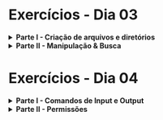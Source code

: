 # Exercícios - Dia 03

<details>
<summary><strong>Parte I - Criação de arquivos e diretórios</strong></summary><br />

**Dica :** Para criação de arquivos vazios você pode utilizar o comando `touch nome-do-arquivo.extensao`.

1. Utilizando o terminal, aplique o comando de criação de diretórios que você aprendeu: crie um diretório chamado `unix_tests` e navegue até ele.

2. Crie um arquivo de texto com o nome `trybe.txt`.

3. Crie uma cópia do arquivo `trybe.txt` com nome `trybe_backup.txt`.

4. Renomeie o arquivo `trybe.txt`.

5. Dentro de `unix_tests` , crie um novo diretório chamado `backup`.

6. Mova o arquivo `trybe_backup.txt` para o diretório `backup`.

7. Dentro de `unix_tests` , crie um novo diretório chamado `backup2`.

8. Mova o arquivo `trybe_backup.txt` da pasta `backup` para a pasta `backup2`.

9. Apague a pasta `backup`.

10. Renomeie a pasta `backup2` para `backup`.

11. Veja qual o path completo do diretório atual e liste todos os arquivos dentro dele.

12. Apague o diretório `backup`.

13. Limpe o terminal.

**Para os exercícios, 14 e 15, crie, de forma manual na parte gráfica do seu sistema operacional, um arquivo de texto com o conteúdo abaixo, chamado `skills.txt`:**

```
Internet
Unix
Bash
HTML
CSS
JavaScript
React
SQL
```

14. Mostre na tela as 5 primeiras skills do arquivo `skills.txt`.

15. Mostre na tela as 4 últimas skills do arquivo `skills.txt`.

16. Apague todos os arquivos que terminem em `.txt`.
</details>
<details>
<summary><strong>Parte II - Manipulação & Busca</strong></summary><br />

1. Na pasta `unix_tests`, baixe um arquivo com os nomes de todos os países do mundo utilizando o comando curl:

```
curl -o countries.txt "https://gist.githubusercontent.com/kalinchernev/486393efcca01623b18d/raw/daa24c9fea66afb7d68f8d69f0c4b8eeb9406e83/countries"
```

2. Mostre todo o conteúdo do arquivo `countries.txt` na tela.

3. Mostre o conteúdo de `countries.txt`, página por página, até encontra a `Zambia`.

4. Mostre novamente o conteúdo de `countries.txt` página por página, mas agora utilize um comando para buscar por `Zambia`.

5. Busque por `Brazil` no `countries.txt`.

6. Busque novamente por `brazil` , mas agora utilizando o lower case.

**Para os próximos exercícios, crie um novo arquivo chamado `phrases.txt` e adicione algumas frases a sua escolha. Não precisa criar o arquivo pelo terminal.**

7. Busque pelas frases que não contenham a palavra `fox`.

8. Conte o número de palavras do arquivo `phrases.txt`.

9. Conte o número de linhas do arquivo `phrases.txt`.

10. Crie os arquivos `empty.tbt` e `empty.pdf`.

11. Liste todos os arquivos do diretório `unix_tests`.

12. Liste todos os arquivos que terminem com `txt`.

13. Liste todos os arquivos que terminem com `tbt` ou `txt`.

14. Acesse o manual do comando `ls`.
</details>

# Exercícios - Dia 04

<details>
<summary><strong>Parte I - Comandos de Input e Output</strong></summary><br />

1. Navegue até a pasta `unix_tests`;

2. Crie um arquivo texto pelo terminal com o nome `skills2.txt` e adicione os valores `Internet`, `Unix` e `Bash`, um em cada linha.

3. Adicione mais 5 itens à sua lista de skills e depois imprima a lista ordenada no terminal.🤓

4. Conte quantas linhas tem o arquivo `skills2.txt`.

5. Crie um arquivo chamado `top_skills.txt` usando o `skills2.txt`, contendo as 3 primeiras skills em ordem alfabética.

6. Crie um novo arquivo chamado `phrases2.txt` pelo o terminal e adicione algumas frases de suas escolha.

7. Conte o número de linhas que contêm as letras `br`.

8. Conte o número de linhas que **não** contêm as letras `br`.

9. Adicione dois nomes de países ao final do arquivo `phrases2.txt`.

10. Crie um novo arquivo chamado `bunch_of_things.txt` com os conteúdos dos arquivos `phrases2.txt` e `countries.txt`

11. Ordene o arquivo `bunch_of_things.txt`.
</details>
<details>
<summary><strong>Parte II - Permissões</strong></summary><br />

1. Navegue até a pasta `unix_tests`;

2. Rode o comando `ls -l` e veja quais as permissões dos arquivos;

3. Mude a permissão do arquivo `bunch_of_things.txt` para que todos os usuários possam ter acesso à leitura e escrita, e verifique se está correto com o comando `ls -l`;

> Resultado esperado: `-rw-rw-rw- 1 ana ana 1860 ago 13 11:39 bunch_of_things.txt`

4. Tire a permissão de escrita do arquivo `bunch_of_things.txt` para todos os usuários, verifique se está correto com o comando `ls -l`;

> Resultado esperado: `-r--r--r-- 1 ana ana 1860 ago 13 11:39 bunch_of_things.txt`

5. Volte à permissão do arquivo `bunch_of_things.txt` para a listada inicialmente utilizando o comando `chmod 644 bunch_of_things.txt.`

> Resultado esperado: `-rw-r--r-- 1 ana ana 1860 ago 13 11:39 bunch_of_things.txt`

## Parte III - Processos & Jobs

1. Liste todos os processos;

2. Agora use o comando `sleep 30 &`;

3. Use a listagem de processos para encontrar o PID do processo que está executando o comando `sleep 30` e termine a sua execução (~~mate o processo~~);

4. Execute novamente o comando `sleep 30`, mas agora sem o `&`. Depois, faça com que ele continue executando em background;

5. Crie um processo em background que rode o comando `sleep` por 300 segundos.

6. Crie mais dois processos que rodem o comando `sleep` por 200 e 100 segundos, respectivamente.

> Você deve criá-los em foreground (sem usar o `&`) e suspendê-los (apertando `ctrl+z`) após cada um começar a executar.

7. Verifique que apenas o processo `sleep 300` está em execução com o comando `jobs`. Suspenda a execução desse processo.

Você vai precisar trazer o processo para foreground ( `fg` ) e suspendê-lo ( `ctrl+z` ), ou enviar um sinal).

8. Retome a execução do processo `sleep 100` em background com o comando `bg`.

9. Termine a execução de todos os processos `sleep` (~~mate os processos~~).


## (Bônus) - Parte IV - O despertar do terminal

E pra terminar com a energia óh, lá no alto, que tal aprender agora alguns comandos divertidos do UNIX? ☝🎊

1. Abra o terminal e execute o comando `sudo apt-get install cmatrix` e, depois, execute o comando `cmatrix`. Quando estiver se sentindo como o Neo, aperte `ctrl+c` para voltar ao terminal;

2. Execute o comando `sudo apt-get install fortune`, após a instalação, crie um arquivo de texto chamado `fortune.txt` que contenha a sua sorte do dia. Utilize apenas uma linha de comando. Dica: use o comando `fortune`, e o operador `>`;

3. Conte quantas palavras tem a frase da sua sorte do dia. Dica: use o comando `wc`;

4. Execute o comando `sudo apt-get install sl`, após a instalação, execute o comando `sl`. Agora tente `sl -F`;

5. Execute o comando sudo `apt-get install cowsay`, após a instalação, execute o comando `cowsay` e algo que você queira falar. Agora faça a vaquinha dizer a frase que está gravada no arquivo `fortune.txt`;

6. Descubra os fatores primos usando o comando `factor` e em seguida o número 42;

7. Veja como fica a sua sorte do dia ao contrário. Dica: utilize o comando `rev`.

8. Execute o comando `telnet towel.blinkenlights.nl` e espere alguns segundos. Lembre-se que você tem mais exercícios para fazer!😅
  </details>
